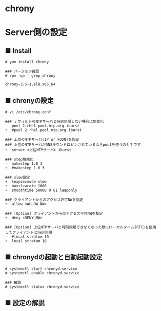 # chrony
# Server側の設定
## ■ Install
```
# yum install chrony
```
```
### バージョン確認
# rpm -qa | grep chrony
```
```
chrony-3.5-1.el8.x86_64
```
## ■ chronyの設定
```
# vi /etc/chrony.conf
```
```
### デフォルトのNTPサーバと時刻同期しない場合は無効化
-  pool 2.rhel.pool.ntp.org iburst
+  #pool 2.rhel.pool.ntp.org iburst

### 上位のNTPサーバ(IP or FQDN)を指定
### 上位のNTPサーバがDNSラウンドロビンされているならpoolを使うのも手です
+  server <上位NTPサーバ> iburst

### step無効化
-  makestep 1.0 3
+  #makestep 1.0 3

### slew設定
+  leapsecmode slew
+  maxslewrate 1000
+  smoothtime 50000 0.01 leaponly

### クライアントからのアクセス許可NWを指定
+  allow <ALLOW_NW>

### [Option] クライアントからのアクセス不可NWを指定
+  deny <DENY_NW>

### [Option] 上位NTPサーバと時刻同期できなくなった際にローカルタイム(RTC)を使用してクライアントと時刻同期
-  #local stratum 10
+  local stratum 10
```
## ■ chronydの起動と自動起動設定
```
# systemctl start chronyd.service
# systemctl enable chronyd.service
```
```
### 確認
# systemctl status chronyd.service
```
## ■ 設定の解説
